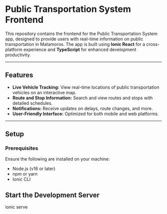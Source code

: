 # Public Transportation System Frontend

This repository contains the frontend for the Public Transportation System app, designed to provide users with real-time information on public transportation in Matamoros. The app is built using **Ionic React** for a cross-platform experience and **TypeScript** for enhanced development productivity.

---

## Features

- **Live Vehicle Tracking:** View real-time locations of public transportation vehicles on an interactive map.
- **Route and Stop Information:** Search and view routes and stops with detailed schedules.
- **Notifications:** Receive updates on delays, route changes, and more.
- **User-Friendly Interface:** Optimized for both mobile and web platforms.

---

## Setup

### Prerequisites

Ensure the following are installed on your machine:

- Node.js (v16 or later)
- npm or yarn
- Ionic CLI

## Start the Development Server

ionic serve

